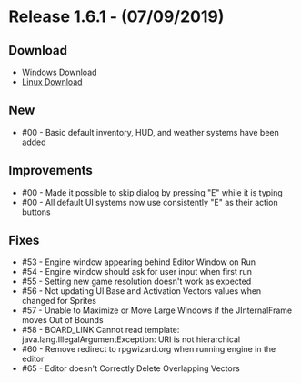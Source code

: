 # Release 1.6.1 - (07/09/2019)

## Download
* [Windows Download](http://rpgwizard.org/assets/downloads/rpgwizard-1.6.1-windows.zip)
* [Linux Download](http://rpgwizard.org/assets/downloads/rpgwizard-1.6.1-linux.tar.gz)

## New

* #00 - Basic default inventory, HUD, and weather systems have been added

## Improvements

* #00 - Made it possible to skip dialog by pressing "E" while it is typing
* #00 - All default UI systems now use consistently "E" as their action buttons

## Fixes

* #53 - Engine window appearing behind Editor Window on Run
* #54 - Engine window should ask for user input when first run
* #55 - Setting new game resolution doesn't work as expected
* #56 - Not updating UI Base and Activation Vectors values when changed for Sprites
* #57 - Unable to Maximize or Move Large Windows if the JInternalFrame moves Out of Bounds
* #58 - BOARD_LINK Cannot read template: java.lang.IllegalArgumentException: URI is not hierarchical
* #60 - Remove redirect to rpgwizard.org when running engine in the editor
* #65 - Editor doesn't Correctly Delete Overlapping Vectors
